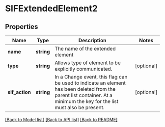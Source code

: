 # SIFExtendedElement2

## Properties
Name | Type | Description | Notes
------------ | ------------- | ------------- | -------------
**name** | **string** | The name of the extended element | 
**type** | **string** | Allows type of element to be explicitly communicated. | [optional] 
**sif_action** | **string** | In a Change event, this flag can be used to indicate an element has been deleted from the parent list container. At a minimum the key for the list must also be present. | [optional] 

[[Back to Model list]](../README.md#documentation-for-models) [[Back to API list]](../README.md#documentation-for-api-endpoints) [[Back to README]](../README.md)


